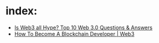 # index:
- [Is Web3 all Hype? Top 10 Web 3.0 Questions &amp; Answers](https://youtu.be/wHTcrmhskto)
- [How To Become A Blockchain Developer | Web3](https://youtu.be/IH7FLzV1WUQ)
